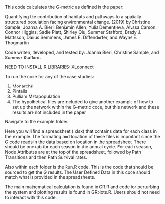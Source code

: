 This code calculates the G-metric as defined in the paper:

Quantifying the contribution of habitats and pathways to a spatially structured population facing environmental change. (2019)
by Christine Sample, Joanna A. Bieri, Benjamin Allen, Yulia Dementieva, Alyssa Carson, Connor Higgins, Sadie Piatt, Shirley Qiu, Summer Stafford, Brady J. Mattsson, Darius Semmens, James E. Diffendorfer, and Wayne E. Thogmartin

Code writen, developed, and tested by: Joanna Bieri, Christine Sample, and Summer Stafford.

NEED TO INSTALL R LIBRARIES: XLconnect

To run the code for any of the case studies:

1. Monarchs
2. Pintails
3. Pulliam Metapopulation
4. The hypothetical files are included to give another example of how to set up the network within the G-metric code, but this network and these results are not included in the paper

Navigate to the example folder.

Here you will find a spreadsheet (.xlsx) that contains data for each class in the example. The formating and location of these files is important since the G code reads in the data based on location in the spreadsheet. There should be one tab for each season in the annual cycle. For each season, Node Attributes are at the top of the spreadsheet, followed by Path Transitions and then Path Survival rates.

Also within each folder is the Run<speciesname>.R code. This is the code that should be sourced to get the G results. The User Defined Data in this code should match what is provided in the spreadsheets.

The main mathematical calculation is found in GR.R and code for perturbing the system and plotting results is found in GRplots.R. Users should not need to interact with this code.
